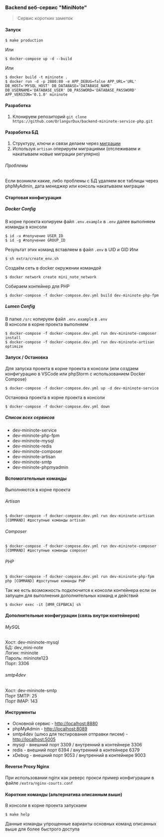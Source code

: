 ### Backend веб-сервис "MiniNote"
> Сервис коротких заметок

#### Запуск
```shell
$ make production
```
Или
```shell
$ docker-compose up -d --build 
```
Или
```shell
$ docker build -t mininote .
$ docker run -d -p 2880:80 -e APP_DEBUG=false APP_URL='URL' DB_HOST='MYSQL_HOST' DB_DATABASE='DATABASE_NAME' DB_USERNAME='DATABASE_USER' DB_PASSWORD='DATABASE_PASSWORD' APP_VERSION='0.1.0' mininote
```
#### Разработка
1. Клонируем репозиторий `git clone https://github.com/OrlangurDux/backend-mininote-service-php.git`

#### Разработка БД
1. Структуру, ключи и связи делаем через [миграции](https://laravel.com/docs/9.x/migrations)
2. Используя `artisan` оперируем миграциями (отслеживаем и накатываем новые миграции регулярно)

###### Проблемы
Если возникли какие, либо проблемы с БД удаляем все таблицы через phpMyAdmin, дата менеджер или консоль накатываем миграции

#### <a name="start_config"></a>Стартовая конфигурация
##### Docker Config
В корне проекта копируем файл `.env.example` в `.env` далее выполняем команды в консоли 
```shell
$ id -u #получение USER_ID
$ id -g #получение GROUP_ID
```
Результат этих команд вставляем в файл `.env` в UID и GID
Или
```shell
$ sh extra/create_env.sh
```
Создаём сеть в docker окружении командой
```shell
$ docker network create mini_note_network
```
Собираем контейнер для PHP
```shell
$ docker-compose -f docker-compose.dev.yml build dev-mininote-php-fpm
```
##### Lumen Config
В папке `/src` копируем файл `.env.example` в `.env`  
В консоли в корне проекта выполняем
```shell
$ docker-compose -f docker-compose.dev.yml run dev-mininote-composer install
$ docker-compose -f docker-compose.dev.yml run dev-mininote-artisan optimize
```

#### <a name="start_stop"></a>Запуск / Остановка
Для запуска проекта в корне проекта в консоли (или создаем конфигурацию в VSCode или phpStorm с использованием Docker Compose)
```shell
$ docker-compose -f docker-compose.dev.yml up -d dev-mininote-service
```
Остановка проекта в корне проекта в консоли
```shell
$ docker-compose -f docker-compose.dev.yml down
```

##### Список всех сервисов
* dev-mininote-service
* dev-mininote-php-fpm
* dev-mininote-mysql
* dev-mininote-redis
* dev-mininote-composer
* dev-mininote-artisan
* dev-mininote-smtp
* dev-mininote-phpmyadmin

#### Вспомогательные команды
Выполняются в корне проекта
###### Artisan
```shell
$ docker-compose -f docker-compose.dev.yml run dev-mininote-artisan [COMMAND] #доступные команды artisan
```
###### Composer
```shell
$ docker-compose -f docker-compose.dev.yml run dev-mininote-composer [COMMAND] #доступные команды composer
```
###### PHP
```shell
$ docker-compose -f docker-compose.dev.yml run dev-mininote-php-fpm php [COMMAND] #доступные команды PHP
```
Так же есть возможность подключится к консоли контейнера если он запущен для выполнения дополнительных команд и действий
```shell
$ docker exec -it [ИМЯ_СЕРВИСА] sh
```
#### Дополнительные конфигурации (связь внутри контейнеров)
###### MySQL
Хост: dev-mininote-mysql  
БД: dev_mini-note  
Логин: mininote  
Пароль: mininote123  
Порт: 3306
###### smtp4dev
Хост: dev-mininote-smtp  
Порт SMTP: 25  
Порт IMAP: 143

#### Инструменты
* Основной сервис - [http://localhost:8880](http://localhost:8880)
* phpMyAdmin - [http://localhost:8089](http://localhost:8089)
* smtp4dev (шлюз для тестирования отправки писем) - [http://localhost:5005](http://localhost:5005)
* mysql - внешний порт 3309 / внутренний в контейнере 3306
* redis - внешний порт 6394 / внутренний в контейнере 6379
* xDebug - внешний порт 9053 / внутренний в контейнере 9003

#### Reverse Proxy Nginx
При использовании nginx как реверс прокси пример конфигурации в файле `/extra/nginx-courts.conf`

#### Короткие команды (альтернатива описанным выше)
В консоли в корне проекта запускаем
```shell
$ make help
```
Данные команды упрощенные варианты основных команд описанных выше для более быстрого доступа
